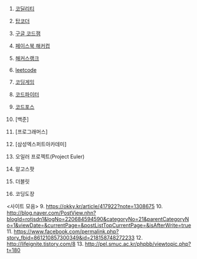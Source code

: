 1. [코딜리티](https://app.codility.com/programmers/)
2. [탑코더](www.topcoder.com)
3. [구글 코드잼](https://code.google.com/codejam/)
4. [페이스북 해커컵](https://www.facebook.com/hackercup/)
5. [해커스랭크](https://www.hackerrank.com)
6. [leetcode](https://leetcode.com)
7. [코딩게임](https://www.codingame.com/start)
8. [코드파이터](https://codefights.com)
9. [코드포스](http://codeforces.com)

1. [백준]
2. [프로그래머스]
3. [삼성엑스퍼트아카데미]
4. 오일러 프로젝트(Project Euler)
5. 알고스팟
6. 더블릿
7. 코딩도장

<사이트 모음>
9. https://okky.kr/article/417922?note=1308675
10. http://blog.naver.com/PostView.nhn?blogId=rotjsdn1&logNo=220684594590&categoryNo=21&parentCategoryNo=1&viewDate=&currentPage=&postListTopCurrentPage=&isAfterWrite=true
11. https://www.facebook.com/permalink.php?story_fbid=861210857300349&id=218158748272233
12. http://lifeignite.tistory.com/8
13. http://pel.smuc.ac.kr/phpbb/viewtopic.php?t=180